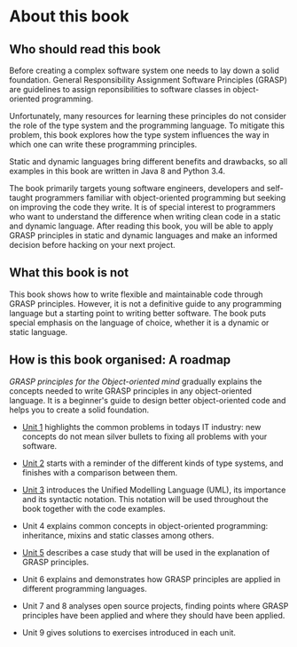 # About this book

## Who should read this book

<p class="para"><span class="dropcaps">B</span>efore creating a complex software
system one needs to lay down a solid foundation.
General Responsibility Assignment Software Principles (GRASP) are guidelines to assign
reponsibilities to software classes in object-oriented programming.</p>

Unfortunately, many resources for learning these principles do not consider
the role of the type system and the programming language. To mitigate this problem,
this book explores how the type system influences the way in which
one can write these programming principles.

Static and dynamic languages bring different benefits and drawbacks,
so all examples in this book are written in Java 8 and Python 3.4.

The book primarily targets young software engineers, developers and self-taught programmers
familiar with object-oriented programming but seeking on improving the code they write.
It is of special interest to programmers who want to understand the difference
when writing clean code in a static and dynamic language.
After reading this book, you will be able to apply GRASP principles in
static and dynamic languages and make an informed decision before hacking on
your next project.

## What this book is not

This book shows how to write flexible and maintainable code through GRASP principles.
However, it is not a definitive guide to any programming language but a starting point
to writing better software. The book puts special emphasis on the language of choice,
whether it is a dynamic or static language.


## How is this book organised: A roadmap

*GRASP principles for the Object-oriented mind* gradually explains the concepts
needed to write GRASP principles in any object-oriented language. It is a beginner's
guide to design better object-oriented code and helps you to create a solid
foundation.

* [Unit 1](/grasp-principles/introduction/) highlights the common problems in todays IT industry: new concepts
do not mean silver bullets to fixing all problems with your software.

* [Unit 2](/grasp-principles/type-systems/) starts with a reminder of the different kinds of type systems, and finishes
with a comparison between them.

* [Unit 3](/grasp-principles/recap/) introduces the Unified Modelling Language (UML), its importance and
its syntactic notation. This notation will be used throughout the book together
with the code examples.

* Unit 4 explains common concepts in object-oriented programming: inheritance,
mixins and static classes among others.

* [Unit 5](/grasp-principles/case-study/) describes a case study that will be
used in the explanation of GRASP principles.

* Unit 6 explains and demonstrates how GRASP principles are applied in different
programming languages.

* Unit 7 and 8 analyses open source projects, finding points where GRASP principles
have been applied and where they should have been applied.

* Unit 9 gives solutions to exercises introduced in each unit.
